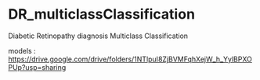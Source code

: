 # DR_multiclassClassification
Diabetic Retinopathy diagnosis Multiclass Classification


models : https://drive.google.com/drive/folders/1NTlpuI8ZjBVMFqhXejW_h_YylBPXOPUp?usp=sharing
